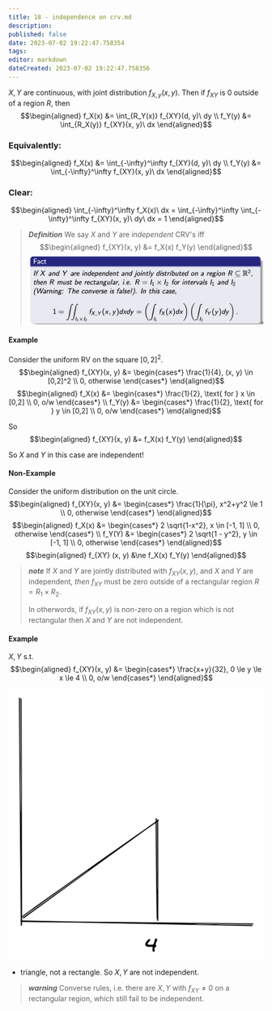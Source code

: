 ```yaml
---
title: 18 - independence on crv.md
description:
published: false
date: 2023-07-02 19:22:47.758354
tags:
editor: markdown
dateCreated: 2023-07-02 19:22:47.758356
---
```


$X, Y$ are continuous, with joint distribution $f_{X, y}(x, y)$. Then if $f_{XY}$ is 0 outside of a region $R$, then
$$\begin{aligned}
    f_X(x) &= \int_{R_Y(x)} f_{XY}(d, y)\ dy \\
    f_Y(y) &= \int_{R_X(y)} f_{XY}(x, y)\ dx
\end{aligned}$$

### Equivalently:

$$\begin{aligned}
    f_X(x) &= \int_{-\infty}^\infty f_{XY}(d, y)\ dy \\
    f_Y(y) &= \int_{-\infty}^\infty f_{XY}(x, y)\ dx
\end{aligned}$$

### Clear:
$$\begin{aligned}
    \int_{-\infty}^\infty f_X(x)\ dx = \int_{-\infty}^\infty \int_{-\infty}^\infty f_{XY}(x, y)\ dy\ dx = 1
\end{aligned}$$

> ***Definition***
> We say $X$ and $Y$ are *independent* CRV's iff
> $$\begin{aligned}
>     f_{XY}(x, y) &= f_X(x) f_Y(y)
> \end{aligned}$$
![](/images/20221030234622.png)

#### Example
Consider the uniform RV on the square $[0,2]^2$.
$$\begin{aligned}
    f_{XY}(x, y) &= \begin{cases*}
        \frac{1}{4}, (x, y) \in [0,2]^2 \\
        0, otherwise
    \end{cases*}
\end{aligned}$$
$$\begin{aligned}
    f_X(x) &= \begin{cases*}
        \frac{1}{2}, \text{ for } x \in [0,2] \\
        0, o/w
    \end{cases*} \\
    f_Y(y) &= \begin{cases*}
        \frac{1}{2}, \text{ for } y \in [0,2] \\
        0, o/w
    \end{cases*}
\end{aligned}$$

So
$$\begin{aligned}
    f_{XY}(x, y) &= f_X(x) f_Y(y)
\end{aligned}$$

So $X$ and $Y$ in this case are independent!

#### Non-Example
Consider the uniform distribution on the unit circle.
$$\begin{aligned}
    f_{XY}(x, y) &= \begin{cases*}
        \frac{1}{\pi}, x^2+y^2 \le 1 \\
        0, otherwise
    \end{cases*}
\end{aligned}$$
$$\begin{aligned}
    f_X(x) &= \begin{cases*}
        2 \sqrt{1-x^2}, x \in [-1, 1] \\
        0, otherwise
    \end{cases*} \\
    f_Y(Y) &= \begin{cases*}
        2 \sqrt{1 - y^2}, y \in [-1, 1] \\
        0, otherwise
    \end{cases*}
\end{aligned}$$
$$\begin{aligned}
    f_{XY} (x, y) &\ne f_X(x) f_Y(y)
\end{aligned}$$

> ***note***
> If $X$ and $Y$ are jointly distributed with $f_{XY}(x, y)$, and $X$ and $Y$ are independent, *then* $f_{XY}$ must be zero outside of a rectangular region $R = R_1 \times R_2$.
> 
> In otherwords, if $f_{XY}(x, y)$ is non-zero on a region which is not rectangular then $X$ and $Y$ are not independent.

#### Example
$X, Y$ s.t.
$$\begin{aligned}
    f_{XY}(x, y) &= \begin{cases*}
        \frac{x+y}{32}, 0 \le y \le x \le 4 \\
        0, o/w
    \end{cases*}
\end{aligned}$$

![](/images/20230702002506.png)

- triangle, not a rectangle. So $X, Y$ are not independent.

> ***warning***
> Converse rules, i.e. there are $X, Y$ with $f_{XY}\ne 0$ on a rectangular region, which still fail to be independent.
